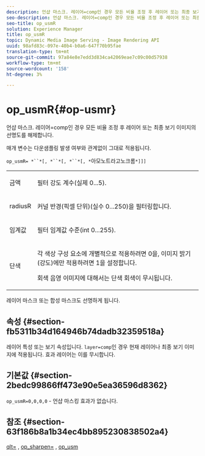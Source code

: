 ```yaml
---
description: 언샵 마스크. 레이어=comp인 경우 모든 비율 조정 후 레이어 또는 최종 보기 이미지의 선명도를 해제합니다.
seo-description: 언샵 마스크. 레이어=comp인 경우 모든 비율 조정 후 레이어 또는 최종 보기 이미지의 선명도를 해제합니다.
seo-title: op_usmR
solution: Experience Manager
title: op_usmR
topic: Dynamic Media Image Serving - Image Rendering API
uuid: 98afd83c-097e-40b4-b0a6-647f70b95fae
translation-type: tm+mt
source-git-commit: 97a84e8e7edd3d834ca42069eae7c09c00d57938
workflow-type: tm+mt
source-wordcount: '158'
ht-degree: 3%

---
```



# op_usmR{#op-usmr}

언샵 마스크. 레이어=comp인 경우 모든 비율 조정 후 레이어 또는 최종 보기 이미지의 선명도를 해제합니다.

매개 변수는 다운샘플링 발생 여부와 관계없이 그대로 적용됩니다.

`op_usmR= *``*[, *``*[, *``*[, *`아모노트라고노크롬`*]]]`

<table id="simpletable_0697E3BCB45F41C494D93A6017ADD2BF"> 
 <tr class="strow"> 
  <td class="stentry"> <p><span class="codeph"><span class="varname"> 금액</span></span> </p></td> 
  <td class="stentry"> <p>필터 강도 계수(실제 0...5). </p></td> 
 </tr> 
 <tr class="strow"> 
  <td class="stentry"> <p><span class="codeph"><span class="varname"> radiusR</span></span> </p></td> 
  <td class="stentry"> <p>커널 반경(픽셀 단위)(실수 0...250)을 필터링합니다. </p></td> 
 </tr> 
 <tr class="strow"> 
  <td class="stentry"> <p><span class="codeph"><span class="varname"> 임계값</span></span> </p></td> 
  <td class="stentry"> <p>필터 임계값 수준(int 0...255). </p></td> 
 </tr> 
 <tr class="strow"> 
  <td class="stentry"> <p><span class="codeph"><span class="varname"> 단색</span></span> </p></td> 
  <td class="stentry"> <p>각 색상 구성 요소에 개별적으로 적용하려면 0을, 이미지 밝기(강도)에만 적용하려면 1을 설정합니다. </p> <p><span class="codeph"> <span class="varname"> 회색 </span></span> 음영 이미지에 대해서는 단색 회색이 무시됩니다. </p> </td> 
 </tr> 
</table>

레이어 마스크 또는 합성 마스크도 선명하게 됩니다.

## 속성 {#section-fb5311b34d164946b74dadb32359518a}

레이어 특성 또는 보기 속성입니다. `layer=comp`인 경우 현재 레이어나 최종 보기 이미지에 적용됩니다. 효과 레이어는 이를 무시합니다.

## 기본값 {#section-2bedc99866ff473e90e5ea36596d8362}

`op_usmR=0,0,0,0` - 언샵 마스킹 효과가 없습니다.

## 참조 {#section-63f186b8a1b34ec4bb895230838502a4}

[qlt=](../../../../../is-api/http-ref/image-serving-api-ref/c-http-protocol-reference/c-command-reference/r-is-http-qlt.md#reference-f69ed0758c784b0385d979820546d352) ,  [op_sharpen=](../../../../../is-api/http-ref/image-serving-api-ref/c-http-protocol-reference/c-command-reference/r-op-sharpen.md#reference-c32573230c6140f883efdaa201ea8541) ,  [op_usm](../../../../../is-api/http-ref/image-serving-api-ref/c-http-protocol-reference/c-command-reference/r-op-usm.md#reference-51ac75adadfe4346ab60953192d0a1aa)
